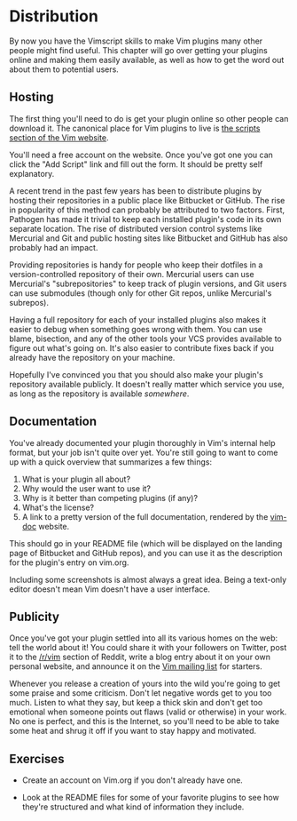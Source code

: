 Distribution
============

By now you have the Vimscript skills to make Vim plugins many other people might
find useful.  This chapter will go over getting your plugins online and making
them easily available, as well as how to get the word out about them to
potential users.

Hosting
-------

The first thing you'll need to do is get your plugin online so other people can
download it.  The canonical place for Vim plugins to live is [the scripts
section of the Vim website][vimorg].

You'll need a free account on the website.  Once you've got one you can click
the "Add Script" link and fill out the form.  It should be pretty self
explanatory.

A recent trend in the past few years has been to distribute plugins by hosting
their repositories in a public place like Bitbucket or GitHub.  The rise in
popularity of this method can probably be attributed to two factors.  First,
Pathogen has made it trivial to keep each installed plugin's code in its own
separate location. The rise of distributed version control systems like
Mercurial and Git and public hosting sites like Bitbucket and GitHub has also
probably had an impact.

Providing repositories is handy for people who keep their dotfiles in
a version-controlled repository of their own.  Mercurial users can use
Mercurial's "subrepositories" to keep track of plugin versions, and Git users
can use submodules (though only for other Git repos, unlike Mercurial's
subrepos).

Having a full repository for each of your installed plugins also makes it easier
to debug when something goes wrong with them.  You can use blame, bisection, and
any of the other tools your VCS provides available to figure out what's going
on.  It's also easier to contribute fixes back if you already have the
repository on your machine.

Hopefully I've convinced you that you should also make your plugin's repository
available publicly.  It doesn't really matter which service you use, as long as
the repository is available *somewhere*.

[vimorg]: http://www.vim.org/scripts/

Documentation
-------------

You've already documented your plugin thoroughly in Vim's internal help format,
but your job isn't quite over yet.  You're still going to want to come up with
a quick overview that summarizes a few things:

1. What is your plugin all about?
2. Why would the user want to use it?
3. Why is it better than competing plugins (if any)?
4. What's the license?
5. A link to a pretty version of the full documentation, rendered by the
   [vim-doc][] website.

This should go in your README file (which will be displayed on the landing page
of Bitbucket and GitHub repos), and you can use it as the description for the
plugin's entry on vim.org.

Including some screenshots is almost always a great idea.  Being a text-only
editor doesn't mean Vim doesn't have a user interface.

[vim-doc]: http://vim-doc.heroku.com/

Publicity
---------

Once you've got your plugin settled into all its various homes on the web: tell
the world about it!  You could share it with your followers on Twitter, post it
to the [/r/vim][rvim] section of Reddit, write a blog entry about it on your own
personal website, and announce it on the [Vim mailing list][vimml] for starters.

Whenever you release a creation of yours into the wild you're going to get some
praise and some criticism.  Don't let negative words get to you too much.
Listen to what they say, but keep a thick skin and don't get too emotional when
someone points out flaws (valid or otherwise) in your work.  No one is perfect,
and this is the Internet, so you'll need to be able to take some heat and shrug
it off if you want to stay happy and motivated.

[rvim]: http://reddit.com/r/vim/
[vimml]: http://www.vim.org/maillist.php

Exercises
---------

* Create an account on Vim.org if you don't already have one.

* Look at the README files for some of your favorite plugins to see how they're
  structured and what kind of information they include.


